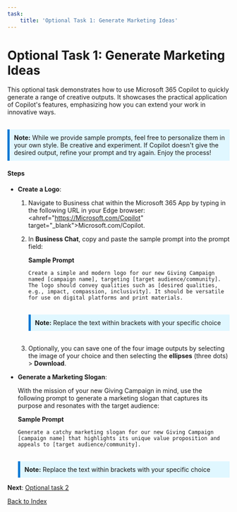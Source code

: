 ```yaml
---
task:
    title: 'Optional Task 1: Generate Marketing Ideas'
---
```


# Optional Task 1: Generate Marketing Ideas

This optional task demonstrates how to use Microsoft 365 Copilot to quickly generate a range of creative outputs. It showcases the practical application of Copilot's features, emphasizing how you can extend your work in innovative ways.
<BR>
<BR>
<div style="background-color: #e0f7ff; padding: 10px; border-left: 5px solid #0078D4;">
<strong>Note:</strong> While we provide sample prompts, feel free to personalize them in your own style. Be creative and experiment. If Copilot doesn't give the desired output, refine your prompt and try again. Enjoy the process!
</div>

#### Steps

- **Create a Logo**:

    1. Navigate to Business chat within the Microsoft 365 App by typing in the following URL in your Edge browser: <ahref="https://Microsoft.com/Copilot" target="_blank">Microsoft.com/Copilot</a>.
    1. In **Business Chat**, copy and paste the sample prompt into the prompt field:

        **Sample Prompt**

        ```text
        Create a simple and modern logo for our new Giving Campaign named [campaign name], targeting [target audience/community]. The logo should convey qualities such as [desired qualities, e.g., impact, compassion, inclusivity]. It should be versatile for use on digital platforms and print materials.
        ```
        <BR>
        <div style="background-color: #e0f7ff; padding: 10px; border-left: 5px solid #0078D4;">
        <strong>Note:</strong> Replace the text within brackets with your specific choice
        </div>
        <BR>
    1. Optionally, you can save one of the four image outputs by selecting the image of your choice and then selecting the **ellipses** (three dots) > **Download**.

- **Generate a Marketing Slogan**:

    With the mission of your new Giving Campaign in mind, use the following prompt to generate a marketing slogan that captures its purpose and resonates with the target audience:

    **Sample Prompt**

    ```text
    Generate a catchy marketing slogan for our new Giving Campaign [campaign name] that highlights its unique value proposition and appeals to [target audience/community].
    ```
    <BR>
    <div style="background-color: #e0f7ff; padding: 10px; border-left: 5px solid #0078D4;">
    <strong>Note:</strong> Replace the text within brackets with your specific choice
    </div>

**Next**: [Optional task 2](https://microsoftlearning.github.io/Microsoft-365-Copilot-Immersion-Experience/Instructions/Labs/Optional_Task_2_Data_mine_large_document.html)

[Back to Index](https://microsoftlearning.github.io/Microsoft-365-Copilot-Immersion-Experience/)
